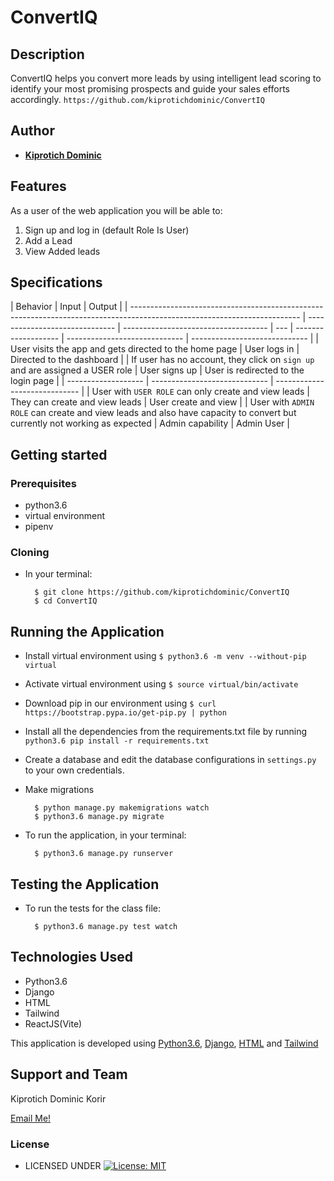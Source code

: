 # ConvertIQ

## Description

ConvertIQ helps you convert more leads by using intelligent lead scoring to identify your most promising prospects and guide your sales efforts accordingly. `https://github.com/kiprotichdominic/ConvertIQ`

## Author

- [**Kiprotich Dominic**](https://github.com/kiprotichdominic)

## Features

As a user of the web application you will be able to:

1. Sign up and log in (default Role Is User)
2. Add a Lead
3. View Added leads

## Specifications

| Behavior                                                                                                                 | Input                          | Output                               |
| ------------------------------------------------------------------------------------------------------------------------ | ------------------------------ | ------------------------------------ | --- | ------------------- | ----------------------------- | ----------------------------- |
| User visits the app and gets directed to the home page                                                                   | User logs in                   | Directed to the dashboard            |
| If user has no account, they click on `sign up` and are assigned a USER role                                             | User signs up                  | User is redirected to the login page |     | ------------------- | ----------------------------- | ----------------------------- |
| User with `USER ROLE` can only create and view leads                                                                     | They can create and view leads | User create and view                 |
| User with `ADMIN ROLE` can create and view leads and also have capacity to convert but currently not working as expected | Admin capability               | Admin User                           |

## Getting started

### Prerequisites

- python3.6
- virtual environment
- pipenv

### Cloning

- In your terminal:

        $ git clone https://github.com/kiprotichdominic/ConvertIQ
        $ cd ConvertIQ

## Running the Application

- Install virtual environment using `$ python3.6 -m venv --without-pip virtual`
- Activate virtual environment using `$ source virtual/bin/activate`
- Download pip in our environment using `$ curl https://bootstrap.pypa.io/get-pip.py | python`
- Install all the dependencies from the requirements.txt file by running `python3.6 pip install -r requirements.txt`
- Create a database and edit the database configurations in `settings.py` to your own credentials.
- Make migrations

        $ python manage.py makemigrations watch
        $ python3.6 manage.py migrate

- To run the application, in your terminal:

        $ python3.6 manage.py runserver

## Testing the Application

- To run the tests for the class file:

        $ python3.6 manage.py test watch

## Technologies Used

- Python3.6
- Django
- HTML
- Tailwind
- ReactJS(Vite)

This application is developed using [Python3.6](https://www.python.org/doc/), [Django](https://www.djangoproject.com/), [HTML](https://getbootstrap.com/) and [Tailwind](https://tailwindcss.com/)

## Support and Team

Kiprotich Dominic Korir

[Email Me!](kiprotichdominickorir@gmail.com)

### License

- LICENSED UNDER [![License: MIT](https://img.shields.io/badge/License-MIT-yellow.svg)](license/MIT)

